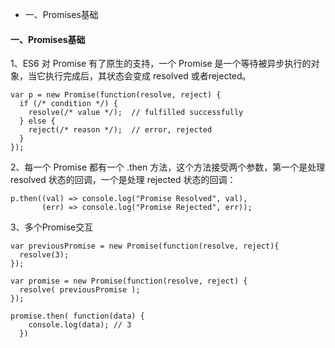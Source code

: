 * 一、Promises基础

#### 一、Promises基础
1、ES6 对 Promise 有了原生的支持，一个 Promise 是一个等待被异步执行的对象，当它执行完成后，其状态会变成 resolved 或者rejected。
```
var p = new Promise(function(resolve, reject) {  
  if (/* condition */) {
    resolve(/* value */);  // fulfilled successfully
  } else {
    reject(/* reason */);  // error, rejected
  }
});
```
2、每一个 Promise 都有一个 .then 方法，这个方法接受两个参数，第一个是处理 resolved 状态的回调，一个是处理 rejected 状态的回调：
```
p.then((val) => console.log("Promise Resolved", val),
       (err) => console.log("Promise Rejected", err));
```
3、多个Promise交互
```
var previousPromise = new Promise(function(resolve, reject){
  resolve(3);
});

var promise = new Promise(function(resolve, reject) {
  resolve( previousPromise );
});

promise.then( function(data) {
    console.log(data); // 3
  })
```
